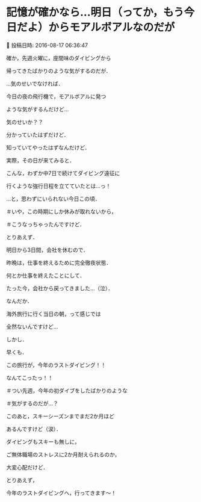 # 記憶が確かなら…明日（ってか，もう今日だよ）からモアルボアルなのだが

📅 投稿日時: 2016-08-17 06:36:47

確か，先週火曜に，座間味のダイビングから


帰ってきたばかりのような気がするのだが．





…気のせいでなければ．


今日の夜の飛行機で，モアルボアルに発つ


ような気がするんだけど…


気のせいか？？





分かっていたはずだけど．


知っていてやったはずなんだけど．


実際，その日が来てみると．


こんな，わずか中7日で続けてダイビング遠征に


行くような強行日程を立てていたとは…っ！


…と，思わずにいられない今日この頃．


＃いや，この時期にしか休みが取れないから，


＃こうなっちゃったんですけど．





とりあえず．


明日から3日間，会社を休むので．


昨晩は，仕事を終えるために完全徹夜状態．


何とか仕事を終えたことにして．


たった今，会社から戻ってきました…（泣）．





なんだか．


海外旅行に行く当日の朝，って感じでは


全然ないんですけど…





しかし．


早くも．


この旅行が，今年のラストダイビング！！


なんてこったっ！！


＃つい先週，今年の初ダイブをしたばかりのような


＃気がするのだが…？





このあと，スキーシーズンまでまだ2か月ほど


あるんですけど（涙）．


ダイビングもスキーも無しに，


ご無体職場のストレスに2か月耐えられるのか，


大変心配だけど．





とりあえず，


今年のラストダイビングへ，行ってきます～！
